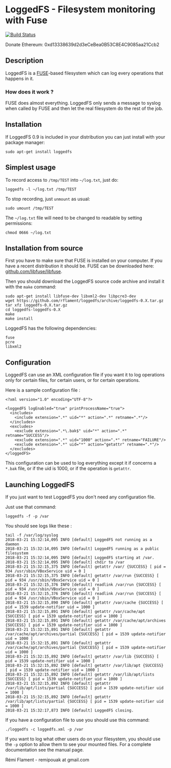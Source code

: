 # LoggedFS - Filesystem monitoring with Fuse

[![Build Status](https://travis-ci.org/rflament/loggedfs.svg?branch=feature%2Feasylogging%2B%2B)](https://travis-ci.org/rflament/loggedfs)

Donate Ethereum: 0xd13338639d2d3eCeBea0B53C8E4C9085aa21Ccb2

## Description

LoggedFS is a [FUSE](https://en.wikipedia.org/wiki/Filesystem_in_Userspace)-based filesystem which can log every operations that happens in it.

### How does it work ?

FUSE does almost everything. LoggedFS only sends a message to syslog when called by FUSE and then let the real filesystem do the rest of the job.

## Installation

If LoggedFS 0.9 is included in your distribution you can just install with your package manager:

    sudo apt-get install loggedfs

## Simplest usage

To record access to `/tmp/TEST` into `~/log.txt`, just do:

    loggedfs -l ~/log.txt /tmp/TEST

To stop recording, just `unmount` as usual:

    sudo umount /tmp/TEST

The `~/log.txt` file will need to be changed to readable by setting permissions:

    chmod 0666 ~/log.txt

## Installation from source

First you have to make sure that FUSE is installed on your computer.
If you have a recent distribution it should be. FUSE can be downloaded here: [github.com/libfuse/libfuse](https://github.com/libfuse/libfuse).

Then you should download the LoggedFS source code archive and install it with the `make` command:

    sudo apt-get install libfuse-dev libxml2-dev libpcre3-dev
    wget https://github.com/rflament/loggedfs/archive/loggedfs-0.X.tar.gz
    tar xfz loggedfs-0.X.tar.gz
    cd loggedfs-loggedfs-0.X
    make
    make install

LoggedFS has the following dependencies:

    fuse
    pcre
    libxml2

## Configuration

LoggedFS can use an XML configuration file if you want it to log operations only for certain files, for certain users, or for certain operations.

Here is a sample configuration file :

    <?xml version="1.0" encoding="UTF-8"?>

    <loggedFS logEnabled="true" printProcessName="true">
      <includes>
        <include extension=".*" uid="*" action=".*" retname=".*"/>
      </includes>
      <excludes>
        <exclude extension=".*\.bak$" uid="*" action=".*" retname="SUCCESS"/>
        <exclude extension=".*" uid="1000" action=".*" retname="FAILURE"/>
        <exclude extension=".*" uid="*" action="getattr" retname=".*"/>
      </excludes>
    </loggedFS>

This configuration can be used to log everything except it if concerns a `*.bak` file, or if the uid is 1000, or if the operation is `getattr`.

## Launching LoggedFS

If you just want to test LoggedFS you don't need any configuration file.

Just use that command:

    loggedfs -f -p /var

You should see logs like these :

    tail -f /var/log/syslog
    2018-03-21 15:32:14,095 INFO [default] LoggedFS not running as a daemon
    2018-03-21 15:32:14,095 INFO [default] LoggedFS running as a public filesystem
    2018-03-21 15:32:14,095 INFO [default] LoggedFS starting at /var.
    2018-03-21 15:32:14,095 INFO [default] chdir to /var
    2018-03-21 15:32:15,375 INFO [default] getattr /var/ {SUCCESS} [ pid = 934 /usr/sbin/VBoxService uid = 0 ]
    2018-03-21 15:32:15,375 INFO [default] getattr /var/run {SUCCESS} [ pid = 934 /usr/sbin/VBoxService uid = 0 ]
    2018-03-21 15:32:15,376 INFO [default] readlink /var/run {SUCCESS} [ pid = 934 /usr/sbin/VBoxService uid = 0 ]
    2018-03-21 15:32:15,376 INFO [default] readlink /var/run {SUCCESS} [ pid = 934 /usr/sbin/VBoxService uid = 0 ]
    2018-03-21 15:32:15,890 INFO [default] getattr /var/cache {SUCCESS} [ pid = 1539 update-notifier uid = 1000 ]
    2018-03-21 15:32:15,891 INFO [default] getattr /var/cache/apt {SUCCESS} [ pid = 1539 update-notifier uid = 1000 ]
    2018-03-21 15:32:15,891 INFO [default] getattr /var/cache/apt/archives {SUCCESS} [ pid = 1539 update-notifier uid = 1000 ]
    2018-03-21 15:32:15,891 INFO [default] getattr /var/cache/apt/archives/partial {SUCCESS} [ pid = 1539 update-notifier uid = 1000 ]
    2018-03-21 15:32:15,891 INFO [default] getattr /var/cache/apt/archives/partial {SUCCESS} [ pid = 1539 update-notifier uid = 1000 ]
    2018-03-21 15:32:15,892 INFO [default] getattr /var/lib {SUCCESS} [ pid = 1539 update-notifier uid = 1000 ]
    2018-03-21 15:32:15,892 INFO [default] getattr /var/lib/apt {SUCCESS} [ pid = 1539 update-notifier uid = 1000 ]
    2018-03-21 15:32:15,892 INFO [default] getattr /var/lib/apt/lists {SUCCESS} [ pid = 1539 update-notifier uid = 1000 ]
    2018-03-21 15:32:15,892 INFO [default] getattr /var/lib/apt/lists/partial {SUCCESS} [ pid = 1539 update-notifier uid = 1000 ]
    2018-03-21 15:32:15,892 INFO [default] getattr /var/lib/apt/lists/partial {SUCCESS} [ pid = 1539 update-notifier uid = 1000 ]
    2018-03-21 15:32:17,873 INFO [default] LoggedFS closing.

If you have a configuration file to use you should use this command:

    ./loggedfs -c loggedfs.xml -p /var

If you want to log what other users do on your filesystem, you should use the `-p` option to allow them to see your mounted files. For a complete documentation see the manual page.

Rémi Flament - remipouak at gmail.com
